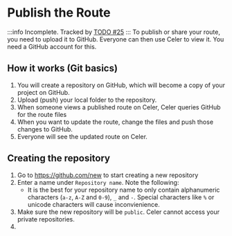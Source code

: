 # Publish the Route
:::info
Incomplete. Tracked by [TODO #25](https://github.com/Pistonite/celer/issues/25)
:::
To publish or share your route, you need to upload it to GitHub. Everyone can then use Celer to view it. You need a GitHub account for this.

## How it works (Git basics)
1. You will create a repository on GitHub, which will become a copy of your project on GitHub.
2. Upload (push) your local folder to the repository.
3. When someone views a published route on Celer, Celer queries GitHub for the route files
4. When you want to update the route, change the files and push those changes to GitHub.
5. Everyone will see the updated route on Celer.

## Creating the repository
1. Go to https://github.com/new to start creating a new repository
2. Enter a name under `Repository name`. Note the following:
   - It is the best for your repository name to only contain alphanumeric characters (`a-z`, `A-Z` and `0-9`), `_` and `-`. Special characters like `%` or unicode characters will cause inconvienience.
3. Make sure the new repository will be `public`. Celer cannot access your private repositories.
4. 

